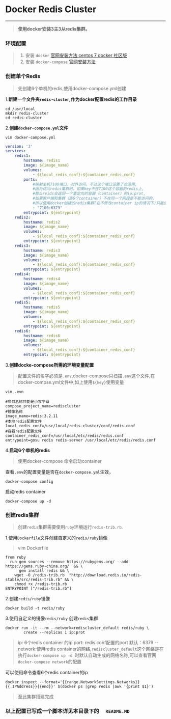﻿#  Docker Redis Cluster 
---
> **使用docker安装3主3从redis集群。**
### 环境配置
 [1]:https://docs.docker.com/engine/installation/linux/docker-ce/centos/
> 1. 安装 `docker` [官网安装方法 centos 7 docker 社区版][1]
> 2. 安装 `docker-compose` [官网安装方法](https://docs.docker.com/compose/install/)

### 创建单个Redis
> 先创建6个单机的redis,使用docker-compose.yml创建

 1.**新建一个文件夹`redis-cluster`,作为docker配置redis的工作目录**

```shell
cd /usr/local
mkdir redis-cluster 
cd redis-cluster
```
 2.**创建`docker-compose.yml`文件**
 
    vim docker-compose.yml
```yml
version: '3'
services:
    redis1:
        hostname: redis1
        image: ${image_name}
        volumes:
            - ${local_redis_conf}:${container_redis_conf}
        ports:
            #映射主机7100端口，对外访问。不过这个端口设置了也没用,
            #因为访问redis集群时，如果key不在7100这个容器的redis上,
            #那么reids会返回一个重定向的容器（container）的ip:prot,
            #如果客户端和集群（即6个container）不在同一个网段是不能访问的,
            #所以使用docker创建的redis集群(在不修改container ip的情况下)只能使用container访问。
            - "7100:6379"
        entrypoint: ${entrypoint}
    redis2:
        hostname: redis2
        image: ${image_name}
        volumes:
            - ${local_redis_conf}:${container_redis_conf}
        entrypoint: ${entrypoint}
    redis3:
        hostname: redis3
        image: ${image_name}
        volumes:
            - ${local_redis_conf}:${container_redis_conf}
        entrypoint: ${entrypoint}
    redis4:
        hostname: redis4
        image: ${image_name}
        volumes:
            - ${local_redis_conf}:${container_redis_conf}
        entrypoint: ${entrypoint}
    redis5:
        hostname: redis5
        image: ${image_name}
        volumes:
            - ${local_redis_conf}:${container_redis_conf}
        entrypoint: ${entrypoint}
    redis6:
        hostname: redis6
        image: ${image_name}
        volumes:
            - ${local_redis_conf}:${container_redis_conf}
        entrypoint: ${entrypoint}
```
3.**创建docke-compose所需的环境变量配置**

>配置文件的名字必须是`.env`,docker-compose只扫描`.env`这个文件,在docker-compse.yml文件中,如上使用`${key}`使用变量

    vim .evn
```env
#项目名称只能是小写字母
compose_project_name=rediscluster
#镜像名称
image_name=redis:3.2.11
#本地redis配置文件
local_redis_conf=/usr/local/redis-cluster/conf/redis.conf
#容器redis配置文件
container_redis_conf=/usr/local/etc/redis/redis.conf
entrypoint=gosu redis redis-server /usr/local/etc/redis/redis.conf
```
4.**启动6个单机的redis**
> 使用docker-compose 命令启动container

查看`.env`的配置变量是否在`docker-compose.yml`生效，

    docker-compose config 

启动redis container

    docker-compose up -d
    
### **创建redis集群**
> 创建`redis`集群需要使用`ruby`环境运行`redis-trib.rb`.

1.使用`Dockerfile`文件创建自定义的`redis/ruby`镜像

> vim Dockerfile
```
from ruby
  run gem sources --remove https://rubygems.org/ --add https://gems.ruby-china.org/  && \
      gem install redis && \
    wget -O /redis-trib.rb  "http://download.redis.io/redis-stable/src/redis-trib.rb" && \
    chmod +x /redis-trib.rb
ENTRYPOINT ["/redis-trib.rb"]
```
2.创建`redis/ruby`镜像

    docker build -t redis/ruby
    
3.使用自定义的镜像`redis/ruby` 创建`redis`集群

    docker run -it --rm --network=rediscluster_default redis/ruby \
            create --replicas 1 ip:prot
>ip:   6个redis container 的ip 
>port:  redis.conf配置的port 默认：6379
>--network:使用redis container的网络,`rediscluster_default`这个网络是在执行`docker-compose up -d `时默认自动生成的网络名称,可以查看官网`docker-compose network`的配置

可以使用命令查看6个redis container的ip

    docker inspect --format='{{range.NetworkSettings.Networks}}{{.IPAddress}}{{end}}' $(docker ps |grep redis |awk '{print $1}') 

>至此集群搭建完成

### 以上配置已写成一个脚本详见本目录下的 `  README.MD`

